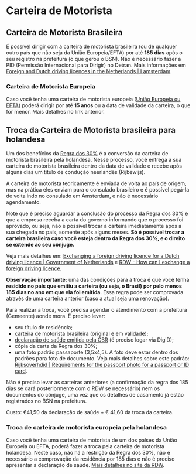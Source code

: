 # Carteira de Motorista

## Carteira de Motorista Brasileira

É possível dirigir com a carteira de motorista brasileira (ou de qualquer outro país que não seja da União Europeia/EFTA) por até **185 dias** após o seu registro na prefeitura (o que gerou o BSN). Não é necessário fazer a PID (Permissão Internacional para Dirigir) no Detran. Mais informações em [Foreign and Dutch driving licences in the Netherlands | I amsterdam](https://www.iamsterdam.com/en/living/take-care-of-official-matters/cars-and-driving-licence/driving-licence).

### Carteira de Motorista Europeia

Caso você tenha uma carteira de motorista europeia ([União Europeia ou EFTA](https://www.rdw.nl/over-rdw/information-in-english/private/driving-licence/can-i-exchange-a-foreign-driving-licence/member-states-of-the-european-union-and-the-european-free-trade-association)) poderá dirigir por até **15 anos** ou a data de validade da carteira, o que for menor. Mais detalhes no link anterior.

## Troca da Carteira de Motorista brasileira para holandesa

Um dos benefícios da [Regra dos 30%](../regra-dos-30.md) é a conversão da carteira de motorista brasileira pela holandesa. Nesse processo, você entrega a sua carteira de motorista brasileira dentro da data de validade e recebe após alguns dias um título de condução neerlandês (Rijbewijs).

A carteira de motorista teoricamente é enviada de volta ao país de origem, mas na prática eles enviam para o consulado brasileiro e é possível pegá-la de volta indo no consulado em Amsterdam, e não é necessário agendamento.

Note que é preciso aguardar a conclusão do processo da Regra dos 30% e que a empresa receba a carta do governo informando que o processo foi aprovado, ou seja, não é possível trocar a carteira imediatamente após a sua chegada no país, somente após alguns meses. **Só é possível trocar a carteira brasileira caso você esteja dentro da Regra dos 30%, e o direito se extende ao seu cônjuge.**

Veja mais detalhes em: [Exchanging a foreign driving licence for a Dutch driving licence | Government of Netherlands](https://www.government.nl/topics/driving-licence/exchanging-a-foreign-driving-licence-for-a-dutch-driving-licence) e [RDW - How can I exchange a foreign driving licence](https://www.rdw.nl/over-rdw/information-in-english/private/driving-licence/can-i-exchange-a-foreign-driving-licence/how-can-i-exchange-a-foreign-driving-licence).

**Observação importante:** uma das condições para a troca é que você tenha **residido no país que emitiu a carteira (ou seja, o Brasil) por pelo menos 185 dias no ano em que ela foi emitida**. Essa regra pode ser comprovada através de uma carteira anterior (caso a atual seja uma renovação).

Para realizar a troca, você precisa agendar o atendimento com a prefeitura (Gemeente) aonde mora. É preciso levar:

* seu título de residência;
* carteira de motorista brasileira (original e em validade);
* [declaração de saúde emitida pela CBR](https://www.cbr.nl/nl/mijncbr/gezondheidsverklaring.htm) (é preciso logar via DigiD);
* cópia da carta da Regra dos 30%;
* uma foto padrão passaporte (3,5x4,5). A foto deve estar dentro dos padrões para foto de documento. Veja mais detalhes sobre este padrão: [Rijksoverhdid | Requirements for the passport photo for a passport or ID card](https://www.rijksoverheid.nl/onderwerpen/paspoort-en-identiteitskaart/eisen-pasfoto-paspoort-id-kaart).

Não é preciso levar as carteiras anteriores (a confirmação da regra dos 185 dias se dará posteriormente com o RDW se necessário) nem os documentos do cônjuge, uma vez que os detalhes de casamento já estão registrados no BSN na prefeitura.

Custo: €41,50 da declaração de saúde + € 41,60 da troca da carteira.

### Troca de carteira de motorista europeia pela holandesa

Caso você tenha uma carteira de motorista de um dos países da União Europeia ou EFTA, poderá fazer a troca pela carteira de motorista holandesa. Neste caso, não há a restrição da Regra dos 30%, não é necessário a comprovação da residência por 185 dias e não é preciso apresentar a declaração de saúde. [Mais detalhes no site da RDW](https://www.rdw.nl/over-rdw/information-in-english/private/driving-licence/can-i-exchange-a-foreign-driving-licence).
